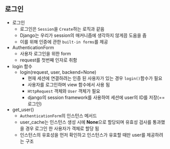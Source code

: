 ## 로그인

* 로그인
  * 로그인은 `Session`을 `Create`하는 로직과 같음
  * Django는 우리가 session의 매커니즘에 생각하지 않게끔 도움을 줌
  * 이를 위해 인증에 관한 `built-in forms`를 제공
* AuthenticationForm
  * 사용자 로그인을 위한 form
  * request를 첫번째 인자로 취함
* login 함수
  * login(request, user, backend=None)
    * 현재 세션에 연결하려는 인증 된 사용자가 있는 경우 `login()`함수가 필요
    * 사용자를 로그인하며 view 함수에서 사용 됨
    * `HttpRequest` 객체와 `User` 객체가 필요
    * django의 session framework를 사용하여 세션에 user의 ID를 저장(==로그인)
* get_user()
  * `AuthenticationForm`의 인스턴스 메서드
  * user_cache는 인스턴스 생성 시에 **None**으로 할당되며 유효성 검사를 통과했을 경우 로그인 한 사용자가 객체로 할당 됨
  * 인스턴스의 유효성을 먼저 확인하고 인스턴스가 유효할 때만 user를 제공하려는 구조